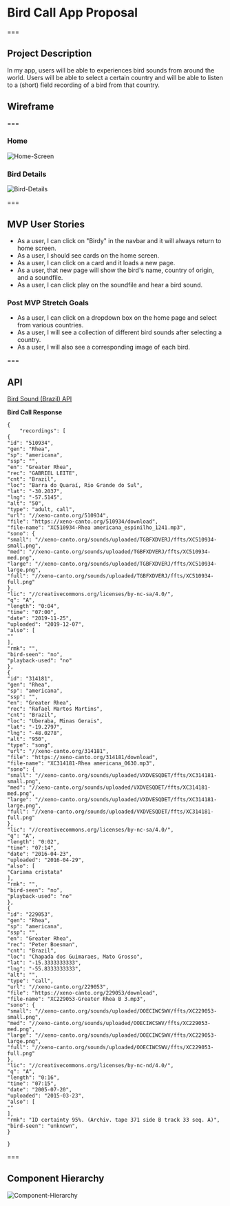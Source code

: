 # Bird Call App Proposal
===
## Project Description
In my app, users will be able to experiences bird sounds from around the world. Users will be able to select a certain country and will be able to listen to a (short) field recording of a bird from that country. 

## Wireframe

===

### Home
![Home-Screen](Home.png "Home")

### Bird Details
![Bird-Details](Details.png "Details")

===

## MVP User Stories

- As a user, I  can click on "Birdy" in the navbar and it will always return to home screen.
- As a user, I should see cards on the home screen.
- As a user, I can click on a card and it loads a new page. 
- As a user, that new page will show the bird's name, country of origin, and a soundfile. 
- As a user, I can click play on the soundfile and hear a bird sound. 

### Post MVP Stretch Goals

- As a user, I can click on a dropdown box on the home page and select from various countries. 
- As a user, I will see a collection of different bird sounds after selecting a country. 
- As a user, I will also see a corresponding image of each bird.

=== 

## API

[Bird Sound (Brazil) API](https://xeno-canto.org/api/2/recordings?query=cnt:brazil)

**Bird Call Response**

```
{ 
    "recordings": [
{
"id": "510934",
"gen": "Rhea",
"sp": "americana",
"ssp": "",
"en": "Greater Rhea",
"rec": "GABRIEL LEITE",
"cnt": "Brazil",
"loc": "Barra do Quaraí, Rio Grande do Sul",
"lat": "-30.2037",
"lng": "-57.5145",
"alt": "50",
"type": "adult, call",
"url": "//xeno-canto.org/510934",
"file": "https://xeno-canto.org/510934/download",
"file-name": "XC510934-Rhea americana_espinilho_1241.mp3",
"sono": {
"small": "//xeno-canto.org/sounds/uploaded/TGBFXDVERJ/ffts/XC510934-small.png",
"med": "//xeno-canto.org/sounds/uploaded/TGBFXDVERJ/ffts/XC510934-med.png",
"large": "//xeno-canto.org/sounds/uploaded/TGBFXDVERJ/ffts/XC510934-large.png",
"full": "//xeno-canto.org/sounds/uploaded/TGBFXDVERJ/ffts/XC510934-full.png"
},
"lic": "//creativecommons.org/licenses/by-nc-sa/4.0/",
"q": "A",
"length": "0:04",
"time": "07:00",
"date": "2019-11-25",
"uploaded": "2019-12-07",
"also": [
""
],
"rmk": "",
"bird-seen": "no",
"playback-used": "no"
},
{
"id": "314181",
"gen": "Rhea",
"sp": "americana",
"ssp": "",
"en": "Greater Rhea",
"rec": "Rafael Martos Martins",
"cnt": "Brazil",
"loc": "Uberaba, Minas Gerais",
"lat": "-19.2797",
"lng": "-48.0278",
"alt": "950",
"type": "song",
"url": "//xeno-canto.org/314181",
"file": "https://xeno-canto.org/314181/download",
"file-name": "XC314181-Rhea americana_0630.mp3",
"sono": {
"small": "//xeno-canto.org/sounds/uploaded/VXDVESQDET/ffts/XC314181-small.png",
"med": "//xeno-canto.org/sounds/uploaded/VXDVESQDET/ffts/XC314181-med.png",
"large": "//xeno-canto.org/sounds/uploaded/VXDVESQDET/ffts/XC314181-large.png",
"full": "//xeno-canto.org/sounds/uploaded/VXDVESQDET/ffts/XC314181-full.png"
},
"lic": "//creativecommons.org/licenses/by-nc-sa/4.0/",
"q": "A",
"length": "0:02",
"time": "07:14",
"date": "2016-04-23",
"uploaded": "2016-04-29",
"also": [
"Cariama cristata"
],
"rmk": "",
"bird-seen": "no",
"playback-used": "no"
},
{
"id": "229053",
"gen": "Rhea",
"sp": "americana",
"ssp": "",
"en": "Greater Rhea",
"rec": "Peter Boesman",
"cnt": "Brazil",
"loc": "Chapada dos Guimaraes, Mato Grosso",
"lat": "-15.3333333333",
"lng": "-55.8333333333",
"alt": "",
"type": "call",
"url": "//xeno-canto.org/229053",
"file": "https://xeno-canto.org/229053/download",
"file-name": "XC229053-Greater Rhea B 3.mp3",
"sono": {
"small": "//xeno-canto.org/sounds/uploaded/OOECIWCSWV/ffts/XC229053-small.png",
"med": "//xeno-canto.org/sounds/uploaded/OOECIWCSWV/ffts/XC229053-med.png",
"large": "//xeno-canto.org/sounds/uploaded/OOECIWCSWV/ffts/XC229053-large.png",
"full": "//xeno-canto.org/sounds/uploaded/OOECIWCSWV/ffts/XC229053-full.png"
},
"lic": "//creativecommons.org/licenses/by-nc-nd/4.0/",
"q": "A",
"length": "0:16",
"time": "07:15",
"date": "2005-07-20",
"uploaded": "2015-03-23",
"also": [
""
],
"rmk": "ID certainty 95%. (Archiv. tape 371 side B track 33 seq. A)",
"bird-seen": "unknown",
}

}
```
=== 

## Component Hierarchy

![Component-Hierarchy](Components.png "Components")

